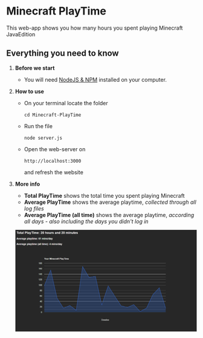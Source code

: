 # Minecraft PlayTime

This web-app shows you how many hours you spent playing Minecraft JavaEdition

## Everything you need to know

1. **Before we start**

   - You will need [NodeJS & NPM](https://nodejs.org/en/download/package-manager/current) installed on your computer.

2. **How to use**

   - On your terminal locate the folder
     ```terminal
     cd Minecraft-PlayTime
     ```
   - Run the file
     ```terminal
     node server.js
     ```
   - Open the web-server on
     ```terminal
     http://localhost:3000
     ```
     and refresh the website

3. **More info**

   - **Total PlayTime** shows the total time you spent playing Minecraft
   - **Average PlayTime** shows the average playtime, _collected through all log files_
   - **Average PlayTime (all time)** shows the average playtime, _according all days - also including the days you didn't log in_

   ![example-screenshot](./example-screenshot.png)
